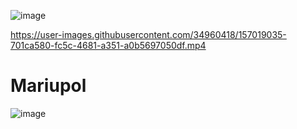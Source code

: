 ![image](https://user-images.githubusercontent.com/34960418/157017043-830db177-fc86-4310-8a40-ba66a2db1bb2.png)

https://user-images.githubusercontent.com/34960418/157019035-701ca580-fc5c-4681-a351-a0b5697050df.mp4



# Mariupol

![image](https://user-images.githubusercontent.com/34960418/157012961-a7ad647d-580f-46f8-87c0-42d5beb6809a.png)


